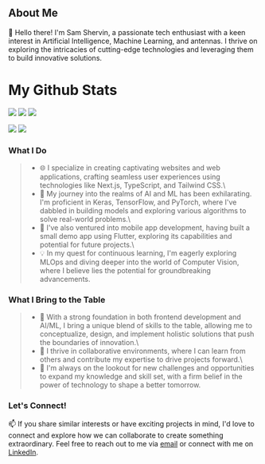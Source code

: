 ## About Me
👋 Hello there! I'm Sam Shervin, a passionate tech enthusiast with a keen interest in Artificial Intelligence, Machine Learning, and antennas. I thrive on exploring the intricacies of cutting-edge technologies and leveraging them to build innovative solutions.

# My Github Stats

![](http://github-profile-summary-cards.vercel.app/api/cards/profile-details?username=sam-shervin&theme=vision_friendly_dark)
![](http://github-profile-summary-cards.vercel.app/api/cards/repos-per-language?username=sam-shervin&theme=vision_friendly_dark)
![](http://github-profile-summary-cards.vercel.app/api/cards/most-commit-language?username=sam-shervin&theme=vision_friendly_dark)

![](http://github-profile-summary-cards.vercel.app/api/cards/stats?username=sam-shervin&theme=vision_friendly_dark)
![](http://github-profile-summary-cards.vercel.app/api/cards/productive-time?username=sam-shervin&theme=vision_friendly_dark&utcOffset=8)

### What I Do
>- 🌐 I specialize in creating captivating websites and web applications, crafting seamless user experiences using technologies like Next.js, TypeScript, and Tailwind CSS.\
>- 🤖 My journey into the realms of AI and ML has been exhilarating. I'm proficient in Keras, TensorFlow, and PyTorch, where I've dabbled in building models and exploring various algorithms to solve real-world problems.\
>- 📱 I've also ventured into mobile app development, having built a small demo app using Flutter, exploring its capabilities and potential for future projects.\
>- 💡 In my quest for continuous learning, I'm eagerly exploring MLOps and diving deeper into the world of Computer Vision, where I believe lies the potential for groundbreaking advancements.
### What I Bring to the Table
>- 🚀 With a strong foundation in both frontend development and AI/ML, I bring a unique blend of skills to the table, allowing me to conceptualize, design, and implement holistic solutions that push the boundaries of innovation.\
>- 🤝 I thrive in collaborative environments, where I can learn from others and contribute my expertise to drive projects forward.\
>- 🌱 I'm always on the lookout for new challenges and opportunities to expand my knowledge and skill set, with a firm belief in the power of technology to shape a better tomorrow.
### Let's Connect!
📫 If you share similar interests or have exciting projects in mind, I'd love to connect and explore how we can collaborate to create something extraordinary. Feel free to reach out to me via [email](mailto:sam@shervin.live) or connect with me on [LinkedIn](https://www.linkedin.com/in/sam-shervin/).



<!--
**sam-shervin/sam-shervin** is a ✨ _special_ ✨ repository because its `README.md` (this file) appears on your GitHub profile.

Here are some ideas to get you started:

- 🔭 I’m currently working on ...
- 🌱 I’m currently learning ...
- 👯 I’m looking to collaborate on ...
- 🤔 I’m looking for help with ...
- 💬 Ask me about ...
- 📫 How to reach me: ...
- 😄 Pronouns: ...
- ⚡ Fun fact: ...
-->
